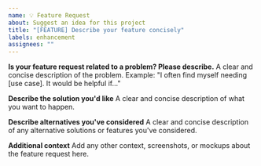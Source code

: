 ```yaml
---
name: 💡 Feature Request
about: Suggest an idea for this project
title: "[FEATURE] Describe your feature concisely"
labels: enhancement
assignees: ""
---
```


**Is your feature request related to a problem? Please describe.**
A clear and concise description of the problem. Example:
"I often find myself needing [use case]. It would be helpful if..."

**Describe the solution you'd like**
A clear and concise description of what you want to happen.

**Describe alternatives you've considered**
A clear and concise description of any alternative solutions or features you've considered.

**Additional context**
Add any other context, screenshots, or mockups about the feature request here.
